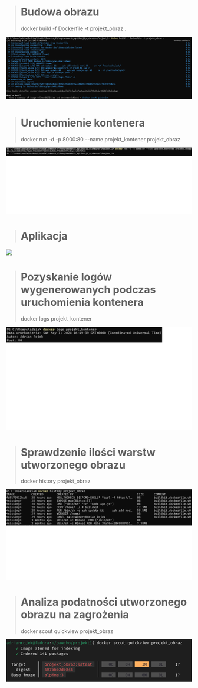 > <h1>Budowa obrazu</h1>
> docker build -f Dockerfile -t projekt_obraz . <br>
![](/screeny/budowa_obrazu.png)

> <h1> Uruchomienie kontenera </h1>
> docker run -d -p 8000:80 --name projekt_kontener projekt_obraz <br>
![](/screeny/uruchomienie_kontenera.png)

> <h1> Aplikacja </h1>
![](/screemy/aplikacja.png)

> <h1> Pozyskanie logów wygenerowanych podczas uruchomienia kontenera </h1>
> docker logs projekt_kontener <br>
![](/screeny/sprawdzenie_logow.png)

> <h1> Sprawdzenie ilości warstw utworzonego obrazu </h1>
> docker history projekt_obraz <br>
![](/screeny/ilosc_warstw.png)

> <h1> Analiza podatności utworzonego obrazu na zagrożenia </h1>
> docker scout quickview projekt_obraz <br>
![](/screeny/docker_scout.png)
